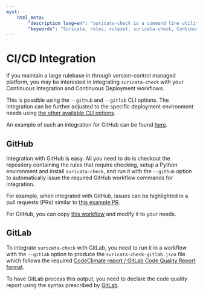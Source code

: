 ```yaml
---
myst:
    html_meta:
        "description lang=en": "suricata-check is a command line utility to provide feedback on Suricata rules to by detecting issues through static analysis."
        "keywords": "Suricata, rules, ruleset, suricata-check, Continuous Integration, Continuous Deployment, Workflow, Action, GitHub, GitLab, CodeClimate"
---
```

# CI/CD Integration

If you maintain a large rulebase in through version-control managed platform, you may be interested in integrating `suricata-check` with your Continuous Integration and Continuous Deployment workflows.

This is possible using the `--github` and `--gitlab` CLI options. The integration can be further adjusted to the specific deployment environment needs using [the other available CLI options](./cli_usage.md).

An example of such an integration for GitHub can be found [here](https://github.com/Koen1999/suricata-check-action).

## GitHub

Integration with GitHub is easy. All you need to do is checkout the repository containing the rules that require checking, setup a Python environment and install `suricata-check`, and run it with the `--github` option to automatically issue the required GitHub workflow commands for integration.

For example, when integrated with GitHub, issues can be highlighted in a pull requests (PRs) similar to [this example PR](https://github.com/Koen1999/suricata-check-action/pull/1/files).

For GitHub, you can copy [this workflow](https://github.com/Koen1999/suricata-check-action/blob/main/.github/workflows/suricata-check.yml) and modify it to your needs.

## GitLab

To integrate `suricata-check` with GitLab, you need to run it in a workflow with the `--gitlab` option to produce the `suricata-check-gitlab.json` file which follows the required [CodeClimate report / GitLab Code Quality Report format](https://docs.gitlab.com/ee/ci/testing/code_quality.html#code-quality-report-format).

To have GitLab process this output, you need to declare the code quality report using the syntax prescribed by [GitLab](https://docs.gitlab.com/ee/ci/yaml/artifacts_reports.html#artifactsreportscodequality).
